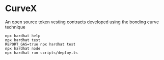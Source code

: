 # CurveX

An open source token vesting contracts developed using the bonding curve technique

```shell
npx hardhat help
npx hardhat test
REPORT_GAS=true npx hardhat test
npx hardhat node
npx hardhat run scripts/deploy.ts
```
